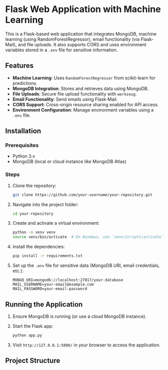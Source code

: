 # Flask Web Application with Machine Learning

This is a Flask-based web application that integrates MongoDB, machine learning (using RandomForestRegressor), email functionality (via Flask-Mail), and file uploads. It also supports CORS and uses environment variables stored in a `.env` file for sensitive information.

## Features

- **Machine Learning**: Uses `RandomForestRegressor` from scikit-learn for predictions.
- **MongoDB Integration**: Stores and retrieves data using MongoDB.
- **File Uploads**: Secure file upload functionality with `werkzeug`.
- **Email Functionality**: Send emails using Flask-Mail.
- **CORS Support**: Cross-origin resource sharing enabled for API access.
- **Environment Configuration**: Manage environment variables using a `.env` file.

## Installation

### Prerequisites

- Python 3.x
- MongoDB (local or cloud instance like MongoDB Atlas)

### Steps

1. Clone the repository:

    ```bash
    git clone https://github.com/your-username/your-repository.git
    ```

2. Navigate into the project folder:

    ```bash
    cd your-repository
    ```

3. Create and activate a virtual environment:

    ```bash
    python -m venv venv
    source venv/bin/activate  # On Windows, use `venv\Scripts\activate`
    ```

4. Install the dependencies:

    ```bash
    pip install -r requirements.txt
    ```

5. Set up the `.env` file for sensitive data (MongoDB URI, email credentials, etc.):

    ```
    MONGO_URI=mongodb://localhost:27017/your-database
    MAIL_USERNAME=your-email@example.com
    MAIL_PASSWORD=your-email-password
    ```

## Running the Application

1. Ensure MongoDB is running (or use a cloud MongoDB instance).
2. Start the Flask app:

    ```bash
    python app.py
    ```

3. Visit `http://127.0.0.1:5000/` in your browser to access the application.

## Project Structure


